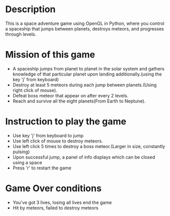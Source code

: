# Description  
This is a space adventure game using OpenGL in Python, where you control a spaceship that jumps between planets, destroys meteors, and progresses through levels.  
# Mission of this game  
* A spaceship jumps from planet to planet in the solar system and gathers knowledge of that particular planet upon landing additionally.(using the key 'j' from keyboard)    
* Destroy at least 5 meteors during each jump between planets.(Using right click of mouse).   
* Defeat boss meteor that appear on after every 2 levels.  
* Reach and survive all the eight planets(From Earth to Neptune).  
# Instruction to play the game
* Use key 'j' from keyboard to jump
* Use left click of mouse to destroy meteors.
* Use left click 5 times to destroy a boss meteor.(Larger in size, constantly pulsing)
* Upon successful jump, a panel of info displays which can be closed using a space
* Press 'r' to restart the game
# Game Over conditions
* You've got 3 lives, losing all lives end the game
* Hit by meteors, failed to destroy meteors  

  
